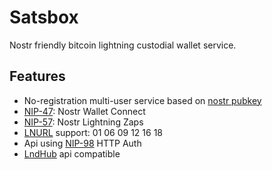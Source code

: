 # Satsbox

Nostr friendly bitcoin lightning custodial wallet service.

## Features

- No-registration multi-user service based on [nostr pubkey](https://github.com/nostr-protocol/nips/blob/master/19.md)
- [NIP-47](https://github.com/nostr-protocol/nips/blob/master/47.md): Nostr Wallet Connect
- [NIP-57](https://github.com/nostr-protocol/nips/blob/master/57.md): Nostr Lightning Zaps
- [LNURL](https://github.com/lnurl/luds) support: 01 06 09 12 16 18
- Api using [NIP-98](https://github.com/nostr-protocol/nips/blob/master/98.md) HTTP Auth
- [LndHub](https://github.com/BlueWallet/LndHub) api compatible
